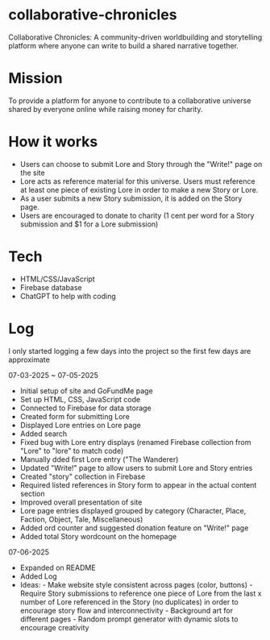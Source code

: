 # collaborative-chronicles
Collaborative Chronicles: A community-driven worldbuilding and storytelling platform where anyone can write to build a shared narrative together. 
# Mission
To provide a platform for anyone to contribute to a collaborative universe shared by everyone online while raising money for charity. 
# How it works
- Users can choose to submit Lore and Story through the "Write!" page on the site
- Lore acts as reference material for this universe. Users must reference at least one piece of existing Lore in order to make a new Story or Lore.
- As a user submits a new Story submission, it is added on the Story page.
- Users are encouraged to donate to charity (1 cent per word for a Story submission and $1 for a Lore submission)
# Tech
- HTML/CSS/JavaScript
- Firebase database
- ChatGPT to help with coding

# Log
I only started logging a few days into the project so the first few days are approximate

07-03-2025 ~ 07-05-2025
- Initial setup of site and GoFundMe page
- Set up HTML, CSS, JavaScript code
- Connected to Firebase for data storage
- Created form for submitting Lore
- Displayed Lore entries on Lore page
- Added search
- Fixed bug with Lore entry displays (renamed Firebase collection from "Lore" to "lore" to match code)
- Manually dded first Lore entry ("The Wanderer)
- Updated "Write!" page to allow users to submit Lore and Story entries
- Created "story" collection in Firebase
- Required listed references in Story form to appear in the actual content section
- Improved overall presentation of site
- Lore page entries displayed grouped by category (Character, Place, Faction, Object, Tale, Miscellaneous)
- Added ord counter and suggested donation feature on "Write!" page
- Added total Story wordcount on the homepage

07-06-2025
- Expanded on README
- Added Log
- Ideas: - Make website style consistent across pages (color, buttons) - Require Story submissions to reference one piece of Lore from the last x number of Lore referenced in the Story (no duplicates) in order to encourage story flow and interconnectivity - Background art for different pages - Random prompt generator with dynamic slots to encourage creativity
